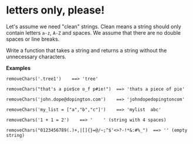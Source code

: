 # letters only, please!

Let's assume we need "clean" strings. Clean means a string should only contain letters `a-z`, `A-Z` and spaces. We assume that there are no double spaces or line breaks.

Write a function that takes a string and returns a string without the unnecessary characters.

**Examples**

```
removeChars('.tree1')    ==> 'tree'

removeChars("that's a pie$ce o_f p#ie!")  ==> 'thats a piece of pie'

removeChars('john.dope@dopington.com')    ==> 'johndopedopingtoncom'

removeChars('my_list = ["a","b","c"]')    ==> 'mylist  abc'

removeChars('1 + 1 = 2')    ==> '    ' (string with 4 spaces)

removeChars("0123456789(.)+,|[]{}=@/~;^$'<>?-!*&:#%_")  ==> '' (empty string)
```

